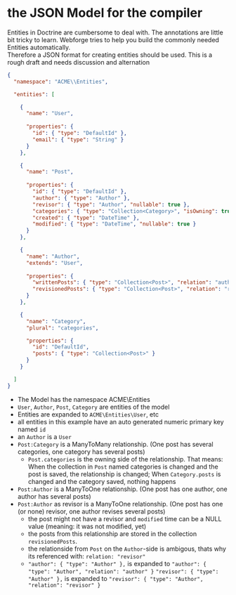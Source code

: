 # the JSON Model for the compiler

Entities in Doctrine are cumbersome to deal with. The annotations are little bit tricky to learn. Webforge tries to help you build the commonly needed Entities automatically.  
Therefore a JSON format for creating entities should be used. This is a rough draft and needs discussion and alternation

```json
{
  "namespace": "ACME\\Entities",

  "entities": [

    {
      "name": "User",
  
      "properties": {
        "id": { "type": "DefaultId" },
        "email": { "type": "String" }
      }
    },

    {
      "name": "Post",
  
      "properties": {
        "id": { "type": "DefaultId" },
        "author": { "type": "Author" },
        "revisor": { "type": "Author", "nullable": true },
        "categories": { "type": "Collection<Category>", "isOwning": true },
        "created": { "type": "DateTime" },
        "modified": { "type": "DateTime", "nullable": true }
      }
    },

    {
      "name": "Author",
      "extends": "User",
  
      "properties": {    
        "writtenPosts": { "type": "Collection<Post>", "relation": "author" },
        "revisionedPosts": { "type": "Collection<Post>", "relation": "revisor" }
      }
    },

    {
      "name": "Category",
      "plural": "categories",

      "properties": {
        "id": "DefaultId",
        "posts": { "type": "Collection<Post>" }
      }
    }

  ]
}
```
  - The Model has the namespace ACME\Entities
  - `User`, `Author`, `Post`, `Category` are entities of the model
  - Entities are expanded to `ACME\Entities\User`, etc
  - all entities in this example have an auto generated numeric primary key named `id`
  - an `Author` is a `User`
  - `Post:Category` is a ManyToMany relationship. (One post has several categories, one category has several posts)
    - `Post.categories` is the owning side of the relationship. That means: When the collection in `Post` named categories is changed and the post is saved, the relationship is changed; When `Category.posts` is changed and the category saved, nothing happens
  - `Post:Author` is a ManyToOne relationship. (One post has one author, one author has several posts)
  - `Post:Author` as revisor is a ManyToOne relationship. (One post has one (or none) revisor, one author revises several posts)
    - the post might not have a revisor and `modified` time can be a NULL value (meaning: it was not modified, yet)
    - the posts from this relationship are stored in the collection `revisionedPosts`.
    - the relationside from `Post` on the `Author`-side is ambigous, thats why its referenced with: `relation: "revisor"`
    -  `"author": { "type": "Author" },` is expanded to `"author": { "type": "Author", "relation": "author" }`
       `"revisor": { "type": "Author" },` is expanded to `"revisor": { "type": "Author", "relation": "revisor" }`
    